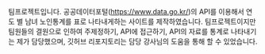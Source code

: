팀프로젝트입니다.
공공데이터포털(https://www.data.go.kr/)의 API를 이용해서 연도 별 남녀 노인통계를 표로 나타내게하는 사이트를 제작하였습니다.
팀프로젝트이지만 팀원들의 결원으로 인하여 주제정하기, API에 접근하기, API의 자료를 통계로 나타내기는 제가 담당했으며, 깃허브 리포지토리는 담당 강사님의 도움을 통해 할 수 있었습니다.
